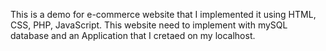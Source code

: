 This is a demo for e-commerce website that I implemented it using HTML, CSS, PHP, JavaScript.
This website need to implement with mySQL database and an Application that I cretaed on my localhost.
